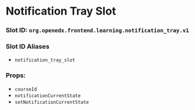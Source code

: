 # Notification Tray Slot

### Slot ID: `org.openedx.frontend.learning.notification_tray.v1`

### Slot ID Aliases
* `notification_tray_slot`

### Props:
* `courseId`
* `notificationCurrentState`
* `setNotificationCurrentState`
